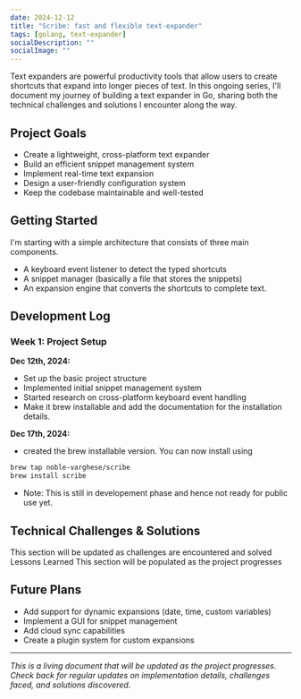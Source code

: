 ```yaml
---
date: 2024-12-12
title: "Scribe: fast and flexible text-expander"
tags: [golang, text-expander]
socialDescription: ""
socialImage: ""
---
```


Text expanders are powerful productivity tools that allow users to create shortcuts that expand into longer pieces of text. In this ongoing series, I'll document my journey of building a text expander in Go, sharing both the technical challenges and solutions I encounter along the way.

## Project Goals

- Create a lightweight, cross-platform text expander
- Build an efficient snippet management system
- Implement real-time text expansion
- Design a user-friendly configuration system
- Keep the codebase maintainable and well-tested

## Getting Started

I'm starting with a simple architecture that consists of three main components. 
- A keyboard event listener to detect the typed shortcuts
- A snippet manager (basically a file that stores the snippets)
- An expansion engine that converts the shortcuts to complete text.


<!-- ## Next Steps
In the upcoming posts, I'll cover:

- Implementing keyboard event listening in Go
- Building a persistent storage system for snippets
- Creating an efficient matching algorithm
- Handling special cases (e.g., formatting, variables) -->


## Development Log
### Week 1: Project Setup
**Dec 12th, 2024:**

- Set up the basic project structure
- Implemented initial snippet management system
- Started research on cross-platform keyboard event handling
- Make it brew installable and add the documentation for the installation details.

**Dec 17th, 2024:**
- created the brew installable version. You can now install using 
```bash
brew tap noble-varghese/scribe
brew install scribe
```
- Note: This is still in developement phase and hence not ready for public use yet. 

## Technical Challenges & Solutions
This section will be updated as challenges are encountered and solved
Lessons Learned
This section will be populated as the project progresses

## Future Plans

- Add support for dynamic expansions (date, time, custom variables)
- Implement a GUI for snippet management
- Add cloud sync capabilities
- Create a plugin system for custom expansions

---

*This is a living document that will be updated as the project progresses. Check back for regular updates on implementation details, challenges faced, and solutions discovered.*